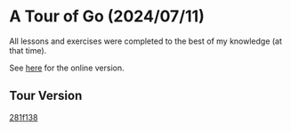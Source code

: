 # A Tour of Go (2024/07/11)

All lessons and exercises were completed to the best of my knowledge (at that
time).

See [here](https://go.dev/tour) for the online version.

## Tour Version

[281f138](https://go.googlesource.com/tour/+/281f13835cebd654dfc48c97cb14b54c21242b05)
